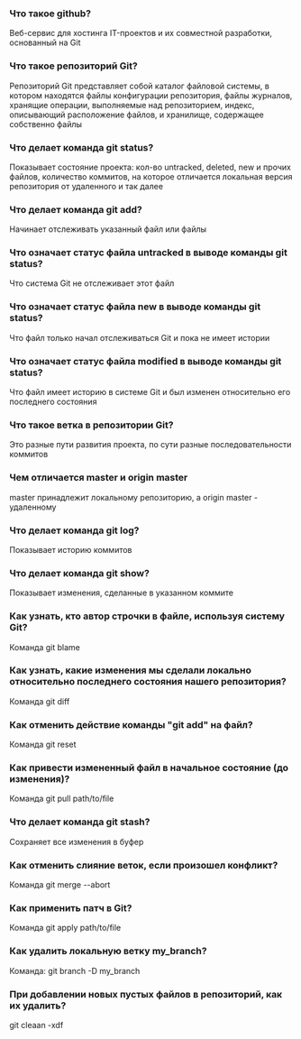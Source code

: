 ### Что такое github? ###

Веб-сервис для хостинга IT-проектов и их совместной разработки, основанный на Git

### Что такое репозиторий Git? ###

Репозиторий Git представляет собой каталог файловой системы, в котором находятся файлы конфигурации репозитория, файлы журналов, хранящие операции, 
выполняемые над репозиторием, индекс, описывающий расположение файлов, и хранилище, содержащее собственно файлы

### Что делает команда git status? ###

Показывает состояние проекта: кол-во untracked, deleted, new и прочих файлов, количество коммитов, на которое отличается локальная версия репозитория от удаленного и так далее

### Что делает команда git add? ###

Начинает отслеживать указанный файл или файлы

### Что означает статус файла untracked в выводе команды git status? ###

Что система Git не отслеживает этот файл

### Что означает статус файла new в выводе команды git status? ###

Что файл только начал отслеживаться Git и пока не имеет истории

### Что означает статус файла modified в выводе команды git status? ###

Что файл имеет историю в системе Git и был изменен относительно его последнего состояния

### Что такое ветка в репозитории Git? ###

Это разные пути развития проекта, по сути разные последовательности коммитов

### Чем отличается master и origin master ###

master принадлежит локальному репозиторию, а origin master - удаленному

### Что делает команда git log? ###

Показывает историю коммитов

### Что делает команда git show? ###

Показывает изменения, сделанные в указанном коммите

### Как узнать, кто автор строчки в файле, используя систему Git? ###

Команда git blame

### Как узнать, какие изменения мы сделали локально относительно последнего состояния нашего репозитория? ###

Команда git diff

### Как отменить действие команды "git add" на файл? ###

Команда git reset

### Как привести измененный файл в начальное состояние (до изменения)? ###

Команда git pull path/to/file

### Что делает команда git stash? ###

Сохраняет все изменения в буфер

### Как отменить слияние веток, если произошел конфликт? ###

Команда git merge --abort

### Как применить патч в Git? ###

Команда git apply path/to/file

### Как удалить локальную ветку my_branch? ###

Команда: git branch -D my_branch

### При добавлении новых пустых файлов в репозиторий, как их удалить? ###

git cleaan -xdf
